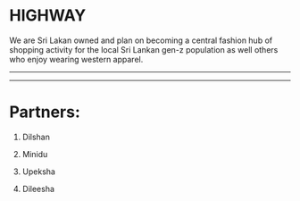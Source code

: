 # HIGHWAY 

We are Sri Lakan owned and plan on becoming a central fashion hub of shopping activity for the local Sri Lankan gen-z population as well others who enjoy wearing western apparel.

_________________________________________________________________________
_________________________________________________________________________

# Partners: 

1. Dilshan

2. Minidu

3. Upeksha

4. Dileesha
